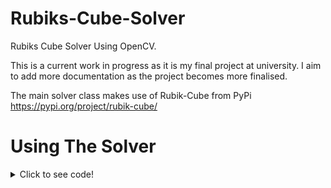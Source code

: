 # Rubiks-Cube-Solver

Rubiks Cube Solver Using OpenCV. 

This is a current work in progress as it is my final project at university. I aim to add more documentation as the project becomes more finalised. 

The main solver class makes use of Rubik-Cube from PyPi
https://pypi.org/project/rubik-cube/

# Using The Solver
<details>
  <summary>Click to see code!</summary>
  
  ## Solving A Cube
  ``` Python
  from rubik.cube import Cube

  new_cube = Cube("OOOOOOOOOGGGWWWBBBYYYGGGWWWBBBYYYGGGWWWBBBYYYRRRRRRRRR")

  S = SolveCube(new_cube)

  S.solveCube()

  ```
</details>

